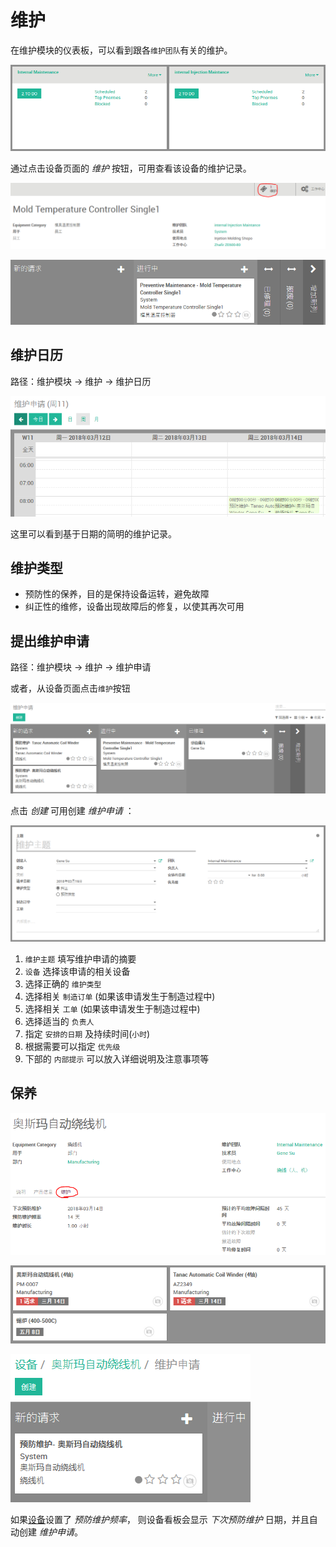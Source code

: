 # 维护

在维护模块的仪表板，可以看到跟各`维护团队`有关的维护。

![仪表板](_images/Maintenance5.PNG)

通过点击设备页面的 _维护_ 按钮，可用查看该设备的维护记录。

![设备：维护](_images/equipment5.PNG)

![设备维护记录](_images/equipment6.PNG)

## 维护日历

路径：维护模块 -> 维护 -> 维护日历

![维护日历](_images/Maintenance6.PNG)

这里可以看到基于日期的简明的维护记录。

## 维护类型

* 预防性的保养，目的是保持设备运转，避免故障
* 纠正性的维修，设备出现故障后的修复，以使其再次可用

## 提出维护申请

路径：维护模块 -> 维护 -> 维护申请

或者，从设备页面点击`维护`按钮

![维护申请](_images/equipment8.PNG)

点击 _创建_ 可用创建 _维护申请_ ：

![新建维护申请](_images/Maintenance4.PNG)

1. `维护主题` 填写维护申请的摘要
2. `设备` 选择该申请的相关设备
3. 选择正确的 `维护类型`
4. 选择相关 `制造订单` (如果该申请发生于制造过程中)
5. 选择相关 `工单` (如果该申请发生于制造过程中)
6. 选择适当的 `负责人`
7. 指定 `安排的日期` 及持续时间(`小时`)
8. 根据需要可以指定 `优先级`
9. 下部的 `内部提示` 可以放入详细说明及注意事项等

## 保养

![设备设置：维护](_images/equipment3.PNG)

![设备看板](_images/equipment4.PNG)

![维护申请](_images/equipment7.PNG)

如果[设备](equipment.md)设置了 _预防维护频率_， 则设备看板会显示 _下次预防维护_ 日期，并且自动创建 _维护申请_。
